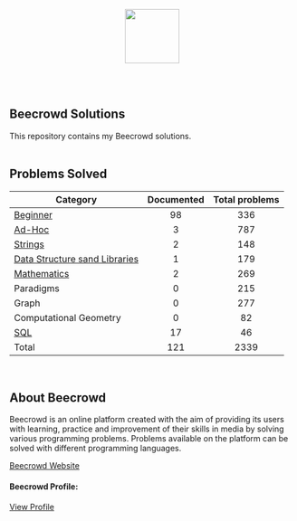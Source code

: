  
<a href="https://www.beecrowd.com.br"><p align="center"><img src="https://user-images.githubusercontent.com/31783838/144611708-e6c3f393-05f2-4982-8b6d-f0684227e782.png" height="96"/></p></a>
<br/><br/>

## Beecrowd Solutions

This repository contains my Beecrowd solutions.
<br/><br/>

## Problems Solved

| Category | Documented | Total problems |
| -- |:--:|:--:|
| [Beginner](./Beginner/README.md) | 98 | 336 |
| [Ad-Hoc](./AD-HOC/README.md) | 3 | 787 |
| [Strings](./Strings/README.md) | 2 | 148 |
| [Data Structure sand Libraries](./Data%20Structures%20and%20Libraries/README.md) | 1 | 179 |
| [Mathematics](./Mathematics/README.md) | 2 | 269 |
| Paradigms | 0 | 215 |
| Graph | 0 | 277 |
| Computational Geometry | 0 | 82 |
| [SQL](./Sql) | 17 | 46 |
| Total | 121 | 2339 |

<br/>

## About Beecrowd
Beecrowd is an online platform created with the aim of providing its users with learning, practice and improvement of their skills in media by solving various programming problems.
Problems available on the platform can be solved with different programming languages.

[Beecrowd Website](https://www.beecrowd.com.br)

#### Beecrowd Profile:

[View Profile](https://www.beecrowd.com.br/judge/pt/profile/377804)
